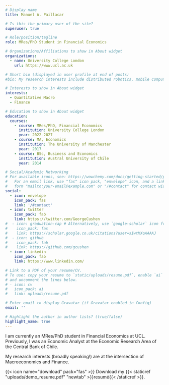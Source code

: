 ```yaml
---
# Display name
title: Manuel A. Paillacar

# Is this the primary user of the site?
superuser: true

# Role/position/tagline
role: MRes/PhD Student in Financial Economics

# Organizations/Affiliations to show in About widget
organizations:
  - name: University College London
    url: https://www.ucl.ac.uk

# Short bio (displayed in user profile at end of posts)
#bio: My research interests include distributed robotics, mobile computing and programmable matter.

# Interests to show in About widget
interests:
  - Quantitative Macro
  - Finance

# Education to show in About widget
education:
  courses:
    - course: MRes/PhD, Financial Economics
      institution: University College London
      year: 2022-2027
    - course: MA, Economics
      institution: The University of Manchester
      year: 2017
    - course: BSc, Business and Economics
      institution: Austral University of Chile
      year: 2014

# Social/Academic Networking
# For available icons, see: https://wowchemy.com/docs/getting-started/page-builder/#icons
#   For an email link, use "fas" icon pack, "envelope" icon, and a link in the
#   form "mailto:your-email@example.com" or "/#contact" for contact widget.
social:
  - icon: envelope
    icon_pack: fas
    link: '/#contact'
  - icon: twitter
    icon_pack: fab
    link: https://twitter.com/GeorgeCushen
#  - icon: graduation-cap # Alternatively, use `google-scholar` icon from `ai` icon pack
#    icon_pack: fas
#    link: https://scholar.google.co.uk/citations?user=sIwtMXoAAAAJ
#  - icon: github
#    icon_pack: fab
#    link: https://github.com/gcushen
  - icon: linkedin
    icon_pack: fab
    link: https://www.linkedin.com/

# Link to a PDF of your resume/CV.
# To use: copy your resume to `static/uploads/resume.pdf`, enable `ai` icons in `params.toml`,
# and uncomment the lines below.
# - icon: cv
#   icon_pack: ai
#   link: uploads/resume.pdf

# Enter email to display Gravatar (if Gravatar enabled in Config)
email: ''

# Highlight the author in author lists? (true/false)
highlight_name: true
---
```


I am currently an MRes/PhD student in Financial Economics at UCL. Previously, I was an Economic Analyst at the Economic Research Area of the Central Bank of Chile.

My research interests (broadly speaking!) are at the intersection of Macroeconomics and Finance.

{{< icon name="download" pack="fas" >}} Download my {{< staticref "uploads/demo_resume.pdf" "newtab" >}}resumé{{< /staticref >}}.
